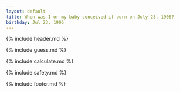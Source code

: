 ```yaml
---
layout: default
title: When was I or my baby conceived if born on July 23, 1906?
birthday: Jul 23, 1906
---
```


{% include header.md %}

{% include guess.md %}

{% include calculate.md %}

{% include safety.md %}

{% include footer.md %}




